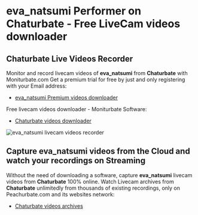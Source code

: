 # eva_natsumi Performer on Chaturbate - Free LiveCam videos downloader

## Chaturbate Live Videos Recorder

Monitor and record livecam videos of **eva_natsumi** from **Chaturbate** with Moniturbate.com
Get a premium trial for free by just and only registering with your Email address:
* [eva_natsumi Premium videos downloader](https://moniturbate.com/request-demo-licence-key.html)

Free livecam videos downloader - Moniturbate Software:
* [Chaturbate videos downloader](https://moniturbate.com/moniturbate-download-software.html)

![eva_natsumi livecam videos recorder](https://peachurnet.com/templates/moniturbate-software.png)


## Capture eva_natsumi videos from the Cloud and watch your recordings on Streaming

Without the need of downloading a software, capture **eva_natsumi** livecam videos from **Chaturbate** 100% online.
Watch Livecam archives from **Chaturbate** unlimitedly from thousands of existing recordings, only on Peachurbate.com and its websites network:
* [Chaturbate videos archives](https://peachurnet.com/)